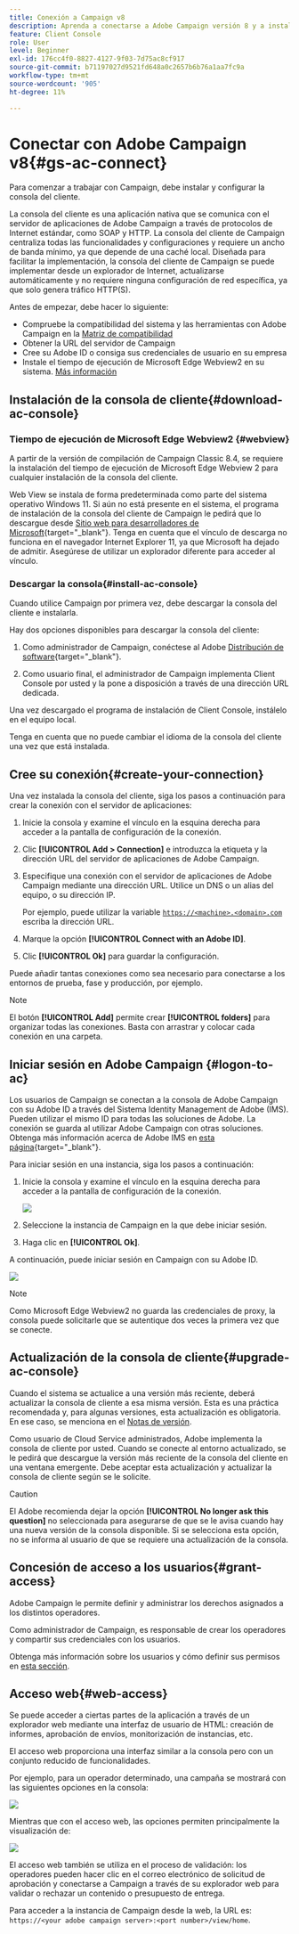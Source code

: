 ```yaml
---
title: Conexión a Campaign v8
description: Aprenda a conectarse a Adobe Campaign versión 8 y a instalar la consola en su equipo para disfrutar de un acceso más sencillo.
feature: Client Console
role: User
level: Beginner
exl-id: 176cc4f0-8827-4127-9f03-7d75ac8cf917
source-git-commit: b71197027d9521fd648a0c2657b6b76a1aa7fc9a
workflow-type: tm+mt
source-wordcount: '905'
ht-degree: 11%

---
```


# Conectar con Adobe Campaign v8{#gs-ac-connect}

Para comenzar a trabajar con Campaign, debe instalar y configurar la consola del cliente.

La consola del cliente es una aplicación nativa que se comunica con el servidor de aplicaciones de Adobe Campaign a través de protocolos de Internet estándar, como SOAP y HTTP. La consola del cliente de Campaign centraliza todas las funcionalidades y configuraciones y requiere un ancho de banda mínimo, ya que depende de una caché local. Diseñada para facilitar la implementación, la consola del cliente de Campaign se puede implementar desde un explorador de Internet, actualizarse automáticamente y no requiere ninguna configuración de red específica, ya que solo genera tráfico HTTP(S).

Antes de empezar, debe hacer lo siguiente:

* Compruebe la compatibilidad del sistema y las herramientas con Adobe Campaign en la [Matriz de compatibilidad](compatibility-matrix.md)
* Obtener la URL del servidor de Campaign
* Cree su Adobe ID o consiga sus credenciales de usuario en su empresa
* Instale el tiempo de ejecución de Microsoft Edge Webview2 en su sistema. [Más información](#webview)

## Instalación de la consola de cliente{#download-ac-console}

### Tiempo de ejecución de Microsoft Edge Webview2 {#webview}

A partir de la versión de compilación de Campaign Classic 8.4, se requiere la instalación del tiempo de ejecución de Microsoft Edge Webview 2 para cualquier instalación de la consola del cliente.

Web View se instala de forma predeterminada como parte del sistema operativo Windows 11. Si aún no está presente en el sistema, el programa de instalación de la consola del cliente de Campaign le pedirá que lo descargue desde [Sitio web para desarrolladores de Microsoft](http://www.adobe.com/go/acc-ms-webview2-runtime-download_es){target="_blank"}. Tenga en cuenta que el vínculo de descarga no funciona en el navegador Internet Explorer 11, ya que Microsoft ha dejado de admitir. Asegúrese de utilizar un explorador diferente para acceder al vínculo.

### Descargar la consola{#install-ac-console}

Cuando utilice Campaign por primera vez, debe descargar la consola del cliente e instalarla.

Hay dos opciones disponibles para descargar la consola del cliente:

1. Como administrador de Campaign, conéctese al Adobe [Distribución de software](https://experience.adobe.com/#/downloads/content/software-distribution/es/campaign.html){target="_blank"}.

1. Como usuario final, el administrador de Campaign implementa Client Console por usted y la pone a disposición a través de una dirección URL dedicada.

Una vez descargado el programa de instalación de Client Console, instálelo en el equipo local.

Tenga en cuenta que no puede cambiar el idioma de la consola del cliente una vez que está instalada.

## Cree su conexión{#create-your-connection}

Una vez instalada la consola del cliente, siga los pasos a continuación para crear la conexión con el servidor de aplicaciones:

1. Inicie la consola y examine el vínculo en la esquina derecha para acceder a la pantalla de configuración de la conexión.

1. Clic **[!UICONTROL Add > Connection]** e introduzca la etiqueta y la dirección URL del servidor de aplicaciones de Adobe Campaign.

1. Especifique una conexión con el servidor de aplicaciones de Adobe Campaign mediante una dirección URL. Utilice un DNS o un alias del equipo, o su dirección IP.

   Por ejemplo, puede utilizar la variable [`https://<machine>.<domain>.com`](https://myserver.adobe.com) escriba la dirección URL.

1. Marque la opción **[!UICONTROL Connect with an Adobe ID]**.

1. Clic **[!UICONTROL Ok]** para guardar la configuración.

Puede añadir tantas conexiones como sea necesario para conectarse a los entornos de prueba, fase y producción, por ejemplo.

>[!NOTE]
>
>El botón **[!UICONTROL Add]** permite crear **[!UICONTROL folders]** para organizar todas las conexiones. Basta con arrastrar y colocar cada conexión en una carpeta.

## Iniciar sesión en Adobe Campaign {#logon-to-ac}

Los usuarios de Campaign se conectan a la consola de Adobe Campaign con su Adobe ID a través del Sistema Identity Management de Adobe (IMS). Pueden utilizar el mismo ID para todas las soluciones de Adobe. La conexión se guarda al utilizar Adobe Campaign con otras soluciones. Obtenga más información acerca de Adobe IMS en [esta página](https://helpx.adobe.com/es/enterprise/using/identity.html){target="_blank"}.

Para iniciar sesión en una instancia, siga los pasos a continuación:

1. Inicie la consola y examine el vínculo en la esquina derecha para acceder a la pantalla de configuración de la conexión.

   ![](assets/connectToCampaign.png)

1. Seleccione la instancia de Campaign en la que debe iniciar sesión.

1. Haga clic en **[!UICONTROL Ok]**.

A continuación, puede iniciar sesión en Campaign con su Adobe ID.

![](assets/adobeID.png)

>[!NOTE]
>
>Como Microsoft Edge Webview2 no guarda las credenciales de proxy, la consola puede solicitarle que se autentique dos veces la primera vez que se conecte.

## Actualización de la consola de cliente{#upgrade-ac-console}

Cuando el sistema se actualice a una versión más reciente, deberá actualizar la consola de cliente a esa misma versión. Esta es una práctica recomendada y, para algunas versiones, esta actualización es obligatoria. En ese caso, se menciona en el [Notas de versión](release-notes.md).

Como usuario de Cloud Service administrados, Adobe implementa la consola de cliente por usted. Cuando se conecte al entorno actualizado, se le pedirá que descargue la versión más reciente de la consola del cliente en una ventana emergente. Debe aceptar esta actualización y actualizar la consola de cliente según se le solicite.

>[!CAUTION]
>
>El Adobe recomienda dejar la opción **[!UICONTROL No longer ask this question]** no seleccionada para asegurarse de que se le avisa cuando hay una nueva versión de la consola disponible. Si se selecciona esta opción, no se informa al usuario de que se requiere una actualización de la consola.
>



## Concesión de acceso a los usuarios{#grant-access}

Adobe Campaign le permite definir y administrar los derechos asignados a los distintos operadores.

Como administrador de Campaign, es responsable de crear los operadores y compartir sus credenciales con los usuarios.

Obtenga más información sobre los usuarios y cómo definir sus permisos en [esta sección](gs-permissions.md).


## Acceso web{#web-access}

Se puede acceder a ciertas partes de la aplicación a través de un explorador web mediante una interfaz de usuario de HTML: creación de informes, aprobación de envíos, monitorización de instancias, etc.

El acceso web proporciona una interfaz similar a la consola pero con un conjunto reducido de funcionalidades.

Por ejemplo, para un operador determinado, una campaña se mostrará con las siguientes opciones en la consola:

![](assets/campaign-from-console.png)

Mientras que con el acceso web, las opciones permiten principalmente la visualización de:

![](assets/campaign-from-web.png)

El acceso web también se utiliza en el proceso de validación: los operadores pueden hacer clic en el correo electrónico de solicitud de aprobación y conectarse a Campaign a través de su explorador web para validar o rechazar un contenido o presupuesto de entrega.

Para acceder a la instancia de Campaign desde la web, la URL es:  `https://<your adobe campaign server>:<port number>/view/home`.

